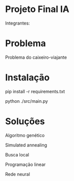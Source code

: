 # Projeto Final IA 

Integrantes:

# Problema

Problema do caixeiro-viajante 

# Instalação

pip install -r requirements.txt

python ./src/main.py

# Soluções

Algoritmo genético 

Simulated annealing 

Busca local 

Programação linear   

Rede neural 



